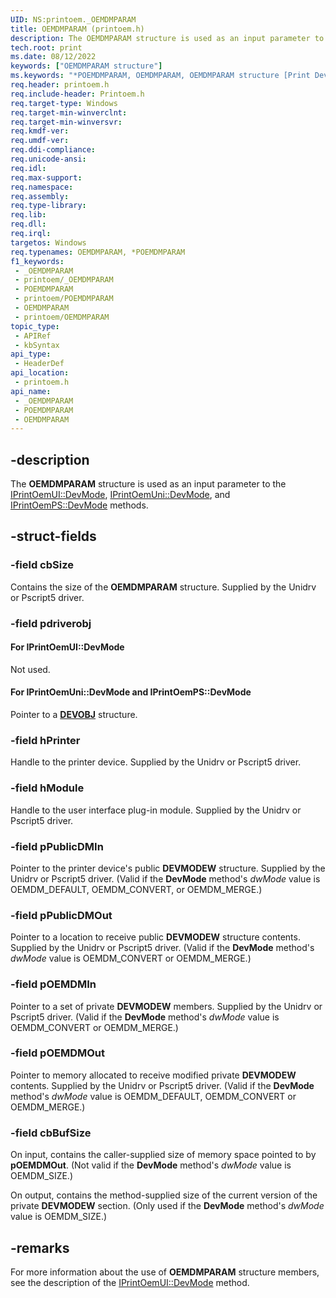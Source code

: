 ```yaml
---
UID: NS:printoem._OEMDMPARAM
title: OEMDMPARAM (printoem.h)
description: The OEMDMPARAM structure is used as an input parameter to the IPrintOemUI::DevMode, IPrintOemUni::DevMode, and IPrintOemPS::DevMode methods.
tech.root: print
ms.date: 08/12/2022
keywords: ["OEMDMPARAM structure"]
ms.keywords: "*POEMDMPARAM, OEMDMPARAM, OEMDMPARAM structure [Print Devices], POEMDMPARAM, POEMDMPARAM structure pointer [Print Devices], _OEMDMPARAM, print.oemdmparam, print_unidrv-pscript_ui_49535272-ec29-4133-8105-0ce9b31808a2.xml, printoem/OEMDMPARAM, printoem/POEMDMPARAM"
req.header: printoem.h
req.include-header: Printoem.h
req.target-type: Windows
req.target-min-winverclnt: 
req.target-min-winversvr: 
req.kmdf-ver: 
req.umdf-ver: 
req.ddi-compliance: 
req.unicode-ansi: 
req.idl: 
req.max-support: 
req.namespace: 
req.assembly: 
req.type-library: 
req.lib: 
req.dll: 
req.irql: 
targetos: Windows
req.typenames: OEMDMPARAM, *POEMDMPARAM
f1_keywords:
 - _OEMDMPARAM
 - printoem/_OEMDMPARAM
 - POEMDMPARAM
 - printoem/POEMDMPARAM
 - OEMDMPARAM
 - printoem/OEMDMPARAM
topic_type:
 - APIRef
 - kbSyntax
api_type:
 - HeaderDef
api_location:
 - printoem.h
api_name:
 - _OEMDMPARAM
 - POEMDMPARAM
 - OEMDMPARAM
---
```


## -description

The **OEMDMPARAM** structure is used as an input parameter to the [IPrintOemUI::DevMode](/windows-hardware/drivers/ddi/prcomoem/nf-prcomoem-iprintoemui-devmode), [IPrintOemUni::DevMode](/windows-hardware/drivers/ddi/prcomoem/nf-prcomoem-iprintoemuni-devmode), and [IPrintOemPS::DevMode](/windows-hardware/drivers/ddi/prcomoem/nf-prcomoem-iprintoemps-devmode) methods.

## -struct-fields

### -field cbSize

Contains the size of the **OEMDMPARAM** structure. Supplied by the Unidrv or Pscript5 driver.

### -field pdriverobj

#### For IPrintOemUI::DevMode

Not used.

#### For IPrintOemUni::DevMode and IPrintOemPS::DevMode

Pointer to a [**DEVOBJ**](/windows-hardware/drivers/ddi/printoem/ns-printoem-_devobj) structure.

### -field hPrinter

Handle to the printer device. Supplied by the Unidrv or Pscript5 driver.

### -field hModule

Handle to the user interface plug-in module. Supplied by the Unidrv or Pscript5 driver.

### -field pPublicDMIn

Pointer to the printer device's public **DEVMODEW** structure. Supplied by the Unidrv or Pscript5 driver. (Valid if the **DevMode** method's *dwMode* value is OEMDM_DEFAULT, OEMDM_CONVERT, or OEMDM_MERGE.)

### -field pPublicDMOut

Pointer to a location to receive public **DEVMODEW** structure contents. Supplied by the Unidrv or Pscript5 driver. (Valid if the **DevMode** method's *dwMode* value is OEMDM_CONVERT or OEMDM_MERGE.)

### -field pOEMDMIn

Pointer to a set of private **DEVMODEW** members. Supplied by the Unidrv or Pscript5 driver. (Valid if the **DevMode** method's *dwMode* value is OEMDM_CONVERT or OEMDM_MERGE.)

### -field pOEMDMOut

Pointer to memory allocated to receive modified private **DEVMODEW** contents. Supplied by the Unidrv or Pscript5 driver. (Valid if the **DevMode** method's *dwMode* value is OEMDM_DEFAULT, OEMDM_CONVERT or OEMDM_MERGE.)

### -field cbBufSize

On input, contains the caller-supplied size of memory space pointed to by **pOEMDMOut**. (Not valid if the **DevMode** method's *dwMode* value is OEMDM_SIZE.)

On output, contains the method-supplied size of the current version of the private **DEVMODEW** section. (Only used if the **DevMode** method's *dwMode* value is OEMDM_SIZE.)

## -remarks

For more information about the use of **OEMDMPARAM** structure members, see the description of the [IPrintOemUI::DevMode](/windows-hardware/drivers/ddi/prcomoem/nf-prcomoem-iprintoemui-devmode) method.

